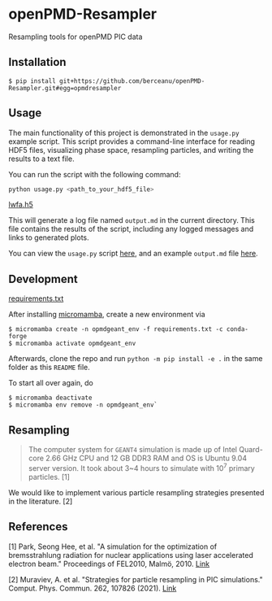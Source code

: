 # openPMD-Resampler
Resampling tools for openPMD PIC data

## Installation

```shell
$ pip install git+https://github.com/berceanu/openPMD-Resampler.git#egg=opmdresampler
```

## Usage

The main functionality of this project is demonstrated in the `usage.py` example script. This script provides a command-line interface for reading HDF5 files, visualizing phase space, resampling particles, and writing the results to a text file.

You can run the script with the following command:

```bash
python usage.py <path_to_your_hdf5_file>
```

[lwfa.h5](https://transfer.sequanium.de/qjhu1I2t56/lwfa.h5)

This will generate a log file named `output.md` in the current directory. This file contains the results of the script, including any logged messages and links to generated plots.

You can view the `usage.py` script [here](./usage.py), and an example `output.md` file [here](./output.md).


## Development

[requirements.txt](requirements.txt)

After installing [micromamba](https://mamba.readthedocs.io/en/latest/installation.html#micromamba), create a new environment via

```shell
$ micromamba create -n opmdgeant_env -f requirements.txt -c conda-forge
$ micromamba activate opmdgeant_env
```

Afterwards, clone the repo and run `python -m pip install -e .` in the same folder as this `README` file.

To start all over again, do 

```shell
$ micromamba deactivate
$ micromamba env remove -n opmdgeant_env`
```

## Resampling

> The computer system for `GEANT4` simulation is made up of Intel Quard-core 2.66 GHz CPU and 12 GB DDR3 RAM and OS is Ubuntu 9.04 server version. It took about 3~4 hours to simulate with $10^7$ primary particles. [1]

We would like to implement various particle resampling strategies presented in the literature. [2]

## References

[1] Park, Seong Hee, et al. "A simulation for the optimization of bremsstrahlung radiation for nuclear applications using laser accelerated electron beam." Proceedings of FEL2010, Malmö, 2010. [Link](https://accelconf.web.cern.ch/FEL2010/papers/thpb13.pdf)

[2] Muraviev, A. et al. "Strategies for particle resampling in PIC simulations." Comput. Phys. Commun. 262, 107826 (2021). [Link](https://doi.org/10.1016/j.cpc.2021.107826)
